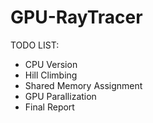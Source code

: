# GPU-RayTracer

TODO LIST:
+ CPU Version
+ Hill Climbing
+ Shared Memory Assignment
+ GPU Parallization
+ Final Report
